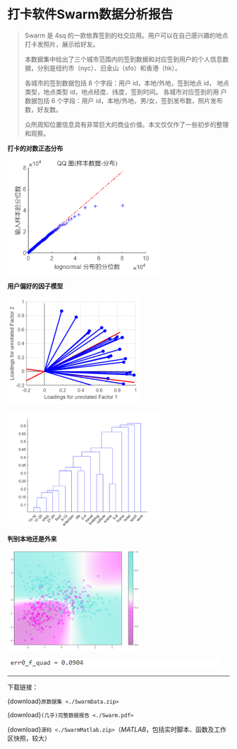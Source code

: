 # 打卡软件Swarm数据分析报告

> Swarm 是 4sq 的一款依靠签到的社交应用。用户可以在自己感兴趣的地点打卡发照片，展示给好友。
>
> 本数据集中给出了三个城市范围内的签到数据和对应签到用户的个人信息数据，分别是纽约市（nyc）、旧金山（sfo）和香港（hk）。
>
> 各城市的签到数据包括 8 个字段：用户 id，本地/外地，签到地点 id， 地点类型，地点类型 id，地点经度、纬度，签到时间。
> 各城市对应签到的用 户数据包括 6 个字段：用户 id，本地/外地，男/女，签到发布数，照片发布 数，好友数。
>
> 众所周知位置信息具有非常巨大的商业价值。本文仅仅作了一些初步的整理和观察。

**打卡的对数正态分布**

![](./SwarmTex/qq.png)

**用户偏好的因子模型**

![](./SwarmTex/fac2_oblique.png)

![](./SwarmTex/group.png)

**判别本地还是外来**

![](./SwarmTex/disc.png)

![](./SwarmTex/err_f.png)

---

下载链接：

{download}`原数据集 <./SwarmData.zip>`

{download}`(几乎)完整数据报告 <./Swarm.pdf>`

{download}`源码 <./SwarmMatlab.zip>`（*MATLAB*，包括实时脚本、函数及工作区快照，较大）